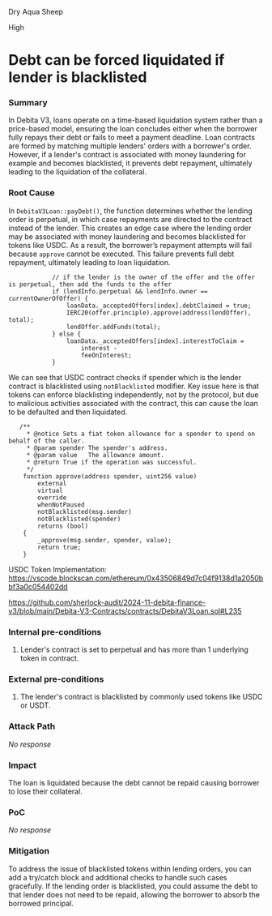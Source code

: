 Dry Aqua Sheep

High

# Debt can be forced liquidated if lender is blacklisted

### Summary

In Debita V3, loans operate on a time-based liquidation system rather than a price-based model, ensuring the loan concludes either when the borrower fully repays their debt or fails to meet a payment deadline. Loan contracts are formed by matching multiple lenders' orders with a borrower's order. However, if a lender's contract is associated with money laundering for example and becomes blacklisted, it prevents debt repayment, ultimately leading to the liquidation of the collateral.

### Root Cause

In `DebitaV3Loan::payDebt()`, the function determines whether the lending order is perpetual, in which case repayments are directed to the contract instead of the lender. This creates an edge case where the lending order may be associated with money laundering and becomes blacklisted for tokens like USDC. As a result, the borrower’s repayment attempts will fail because `approve` cannot be executed. This failure prevents full debt repayment, ultimately leading to loan liquidation.

```solidity
            // if the lender is the owner of the offer and the offer is perpetual, then add the funds to the offer
            if (lendInfo.perpetual && lendInfo.owner == currentOwnerOfOffer) {
                loanData._acceptedOffers[index].debtClaimed = true;
                IERC20(offer.principle).approve(address(lendOffer), total);
                lendOffer.addFunds(total);
            } else {
                loanData._acceptedOffers[index].interestToClaim =
                    interest -
                    feeOnInterest;
            }
```

We can see that USDC contract checks if spender which is the lender contract is blacklisted using `notBlacklisted` modifier.  Key issue here is that tokens can enforce blacklisting independently, not by the protocol, but due to malicious activities associated with the contract, this can cause the loan to be defaulted and then liquidated.
```solidity
   /**
     * @notice Sets a fiat token allowance for a spender to spend on behalf of the caller.
     * @param spender The spender's address.
     * @param value   The allowance amount.
     * @return True if the operation was successful.
     */
    function approve(address spender, uint256 value)
        external
        virtual
        override
        whenNotPaused
        notBlacklisted(msg.sender)
        notBlacklisted(spender)
        returns (bool)
    {
        _approve(msg.sender, spender, value);
        return true;
    }
```
USDC Token Implementation: https://vscode.blockscan.com/ethereum/0x43506849d7c04f9138d1a2050bbf3a0c054402dd

https://github.com/sherlock-audit/2024-11-debita-finance-v3/blob/main/Debita-V3-Contracts/contracts/DebitaV3Loan.sol#L235

### Internal pre-conditions

1) Lender's contract is set to perpetual and has more than 1 underlying token in contract.

### External pre-conditions

1) The lender's contract is blacklisted by commonly used tokens like USDC or USDT.

### Attack Path

_No response_

### Impact

The loan is liquidated because the debt cannot be repaid causing borrower to lose their collateral.

### PoC

_No response_

### Mitigation

To address the issue of blacklisted tokens within lending orders, you can add a try/catch block and additional checks to handle such cases gracefully. If the lending order is blacklisted, you could assume the debt to that lender does not need to be repaid, allowing the borrower to absorb the borrowed principal.